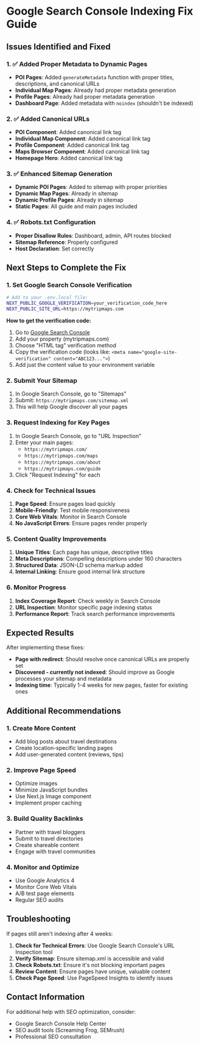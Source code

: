 # Google Search Console Indexing Fix Guide

## Issues Identified and Fixed

### 1. ✅ Added Proper Metadata to Dynamic Pages

- **POI Pages**: Added `generateMetadata` function with proper titles, descriptions, and canonical URLs
- **Individual Map Pages**: Already had proper metadata generation
- **Profile Pages**: Already had proper metadata generation
- **Dashboard Page**: Added metadata with `noindex` (shouldn't be indexed)

### 2. ✅ Added Canonical URLs

- **POI Component**: Added canonical link tag
- **Individual Map Component**: Added canonical link tag
- **Profile Component**: Added canonical link tag
- **Maps Browser Component**: Added canonical link tag
- **Homepage Hero**: Added canonical link tag

### 3. ✅ Enhanced Sitemap Generation

- **Dynamic POI Pages**: Added to sitemap with proper priorities
- **Dynamic Map Pages**: Already in sitemap
- **Dynamic Profile Pages**: Already in sitemap
- **Static Pages**: All guide and main pages included

### 4. ✅ Robots.txt Configuration

- **Proper Disallow Rules**: Dashboard, admin, API routes blocked
- **Sitemap Reference**: Properly configured
- **Host Declaration**: Set correctly

## Next Steps to Complete the Fix

### 1. Set Google Search Console Verification

```bash
# Add to your .env.local file:
NEXT_PUBLIC_GOOGLE_VERIFICATION=your_verification_code_here
NEXT_PUBLIC_SITE_URL=https://mytripmaps.com
```

**How to get the verification code:**

1. Go to [Google Search Console](https://search.google.com/search-console)
2. Add your property (mytripmaps.com)
3. Choose "HTML tag" verification method
4. Copy the verification code (looks like: `<meta name="google-site-verification" content="ABC123...">`)
5. Add just the content value to your environment variable

### 2. Submit Your Sitemap

1. In Google Search Console, go to "Sitemaps"
2. Submit: `https://mytripmaps.com/sitemap.xml`
3. This will help Google discover all your pages

### 3. Request Indexing for Key Pages

1. In Google Search Console, go to "URL Inspection"
2. Enter your main pages:
   - `https://mytripmaps.com/`
   - `https://mytripmaps.com/maps`
   - `https://mytripmaps.com/about`
   - `https://mytripmaps.com/guide`
3. Click "Request Indexing" for each

### 4. Check for Technical Issues

1. **Page Speed**: Ensure pages load quickly
2. **Mobile-Friendly**: Test mobile responsiveness
3. **Core Web Vitals**: Monitor in Search Console
4. **No JavaScript Errors**: Ensure pages render properly

### 5. Content Quality Improvements

1. **Unique Titles**: Each page has unique, descriptive titles
2. **Meta Descriptions**: Compelling descriptions under 160 characters
3. **Structured Data**: JSON-LD schema markup added
4. **Internal Linking**: Ensure good internal link structure

### 6. Monitor Progress

1. **Index Coverage Report**: Check weekly in Search Console
2. **URL Inspection**: Monitor specific page indexing status
3. **Performance Report**: Track search performance improvements

## Expected Results

After implementing these fixes:

- **Page with redirect**: Should resolve once canonical URLs are properly set
- **Discovered - currently not indexed**: Should improve as Google processes your sitemap and metadata
- **Indexing time**: Typically 1-4 weeks for new pages, faster for existing ones

## Additional Recommendations

### 1. Create More Content

- Add blog posts about travel destinations
- Create location-specific landing pages
- Add user-generated content (reviews, tips)

### 2. Improve Page Speed

- Optimize images
- Minimize JavaScript bundles
- Use Next.js Image component
- Implement proper caching

### 3. Build Quality Backlinks

- Partner with travel bloggers
- Submit to travel directories
- Create shareable content
- Engage with travel communities

### 4. Monitor and Optimize

- Use Google Analytics 4
- Monitor Core Web Vitals
- A/B test page elements
- Regular SEO audits

## Troubleshooting

If pages still aren't indexing after 4 weeks:

1. **Check for Technical Errors**: Use Google Search Console's URL Inspection tool
2. **Verify Sitemap**: Ensure sitemap.xml is accessible and valid
3. **Check Robots.txt**: Ensure it's not blocking important pages
4. **Review Content**: Ensure pages have unique, valuable content
5. **Check Page Speed**: Use PageSpeed Insights to identify issues

## Contact Information

For additional help with SEO optimization, consider:

- Google Search Console Help Center
- SEO audit tools (Screaming Frog, SEMrush)
- Professional SEO consultation
